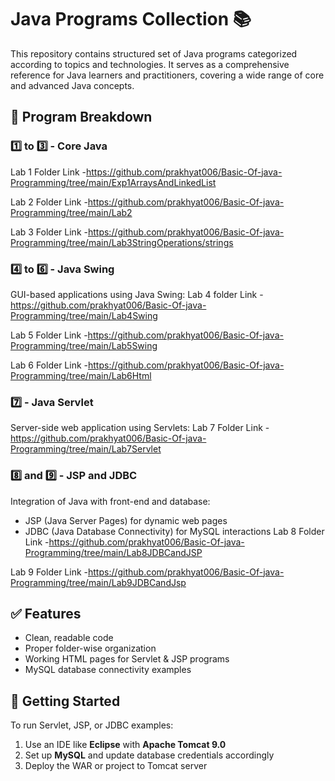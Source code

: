 # Java Programs Collection 📚

This repository contains structured set of Java programs categorized according to topics and technologies. It serves as a comprehensive reference for Java learners and practitioners, covering a wide range of core and advanced Java concepts.

## 📂 Program Breakdown

### 1️⃣ to 3️⃣ - **Core Java**
Lab 1 Folder Link -https://github.com/prakhyat006/Basic-Of-java-Programming/tree/main/Exp1ArraysAndLinkedList

Lab 2 Folder Link -https://github.com/prakhyat006/Basic-Of-java-Programming/tree/main/Lab2

Lab 3 Folder Link -https://github.com/prakhyat006/Basic-Of-java-Programming/tree/main/Lab3StringOperations/strings


### 4️⃣ to 6️⃣ - **Java Swing**
GUI-based applications using Java Swing:
Lab 4 folder Link -https://github.com/prakhyat006/Basic-Of-java-Programming/tree/main/Lab4Swing

Lab 5 Folder Link -https://github.com/prakhyat006/Basic-Of-java-Programming/tree/main/Lab5Swing

Lab 6 Folder Link -https://github.com/prakhyat006/Basic-Of-java-Programming/tree/main/Lab6Html


### 7️⃣ - **Java Servlet**
Server-side web application using Servlets:
 Lab 7 Folder Link -https://github.com/prakhyat006/Basic-Of-java-Programming/tree/main/Lab7Servlet
 

### 8️⃣ and 9️⃣ - **JSP and JDBC**
Integration of Java with front-end and database:
- JSP (Java Server Pages) for dynamic web pages
- JDBC (Java Database Connectivity) for MySQL interactions
 Lab 8 Folder Link -https://github.com/prakhyat006/Basic-Of-java-Programming/tree/main/Lab8JDBCandJSP

 Lab 9 Folder Link -https://github.com/prakhyat006/Basic-Of-java-Programming/tree/main/Lab9JDBCandJsp
## ✅ Features
- Clean, readable code
- Proper folder-wise organization
- Working HTML pages for Servlet & JSP programs
- MySQL database connectivity examples

## 🚀 Getting Started
To run Servlet, JSP, or JDBC examples:
1. Use an IDE like **Eclipse** with **Apache Tomcat 9.0**
2. Set up **MySQL** and update database credentials accordingly
3. Deploy the WAR or project to Tomcat server

